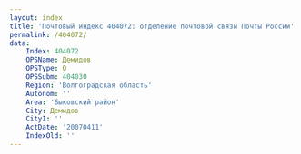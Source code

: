 ```yaml
---
layout: index
title: 'Почтовый индекс 404072: отделение почтовой связи Почты России'
permalink: /404072/
data:
    Index: 404072
    OPSName: Демидов
    OPSType: О
    OPSSubm: 404030
    Region: 'Волгоградская область'
    Autonom: ''
    Area: 'Быковский район'
    City: Демидов
    City1: ''
    ActDate: '20070411'
    IndexOld: ''
---
```


